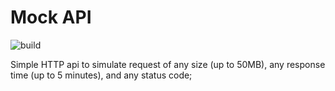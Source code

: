 # Mock API

![build](https://github.com/AugustsK/mock-api/actions/workflows/build.yml/badge.svg)

Simple HTTP api to simulate request of any size (up to 50MB), any response time (up to 5 minutes), and any status code;

